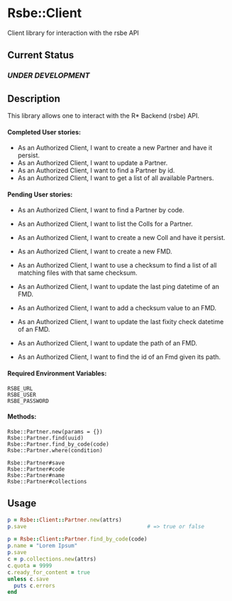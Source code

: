 # Rsbe::Client

Client library for interaction with the rsbe API

## Current Status

### *UNDER DEVELOPMENT*

## Description

This library allows one to interact with the R* Backend (rsbe) API.

#### Completed User stories:
* As an Authorized Client, I want to create a new Partner and have it persist.
* As an Authorized Client, I want to update a Partner.
* As an Authorized Client, I want to find a Partner by id.
* As an Authorized Client, I want to get a list of all available Partners.


#### Pending User stories:
* As an Authorized Client, I want to find a Partner by code.
* As an Authorized Client, I want to list the Colls for a Partner.

* As an Authorized Client, I want to create a new Coll and have it persist.

* As an Authorized Client, I want to create a new FMD.
* As an Authorized Client, I want to use a checksum to find a list of all  
  matching files with that same checksum.
* As an Authorized Client, I want to update the last ping datetime of an FMD.
* As an Authorized Client, I want to add a checksum value to an FMD.
* As an Authorized Client, I want to update the last fixity check datetime
  of an FMD.
* As an Authorized Client, I want to update the path of an FMD.
* As an Authorized Client, I want to find the id of an Fmd given its path.


#### Required Environment Variables:
```
RSBE_URL
RSBE_USER
RSBE_PASSWORD
```

#### Methods:
```
Rsbe::Partner.new(params = {})
Rsbe::Partner.find(uuid)
Rsbe::Partner.find_by_code(code)
Rsbe::Partner.where(condition)
```

```
Rsbe::Partner#save
Rsbe::Partner#code
Rsbe::Partner#name
Rsbe::Partner#collections
```


## Usage

```ruby
p = Rsbe::Client::Partner.new(attrs)
p.save                                      # => true or false
```

```ruby
p = Rsbe::Client::Partner.find_by_code(code)
p.name = "Lorem Ipsum"
p.save
c = p.collections.new(attrs)
c.quota = 9999
c.ready_for_content = true
unless c.save
  puts c.errors
end
```

